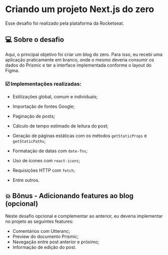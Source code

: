 # Criando um projeto Next.js do zero

Esse desafio foi realizado pela plataforma da Rocketseat.



## 💻 Sobre o desafio

Aqui, o principal objetivo foi criar um blog do zero. Para isso, eu recebi uma aplicação praticamente em branco, onde o mesmo deveria consumir os dados do Prismic e ter a interface implementada conforme o layout do Figma.



### :ballot_box_with_check: Implementações realizadas:

- Estilizações global, comum e individuais;

- Importação de fontes Google;

- Paginação de posts;

- Cálculo de tempo estimado de leitura do post;

- Geração de páginas estáticas com os métodos `getStaticProps` e `getStaticPaths`;

- Formatação de datas com `date-fns`;

- Uso de ícones com `react-icons`;

- Requisições HTTP com `fetch`;

- Entre outros.

  

## :boom: Bônus - Adicionando features ao blog (opcional)

Neste desafio opcional e complementar ao anterior, eu deveria implementar no projeto as seguintes features:

- Comentários com Utteranc;
- Preview do documento Prismic;
- Navegação entre post anterior e próximo;
- Informação de edição do post.